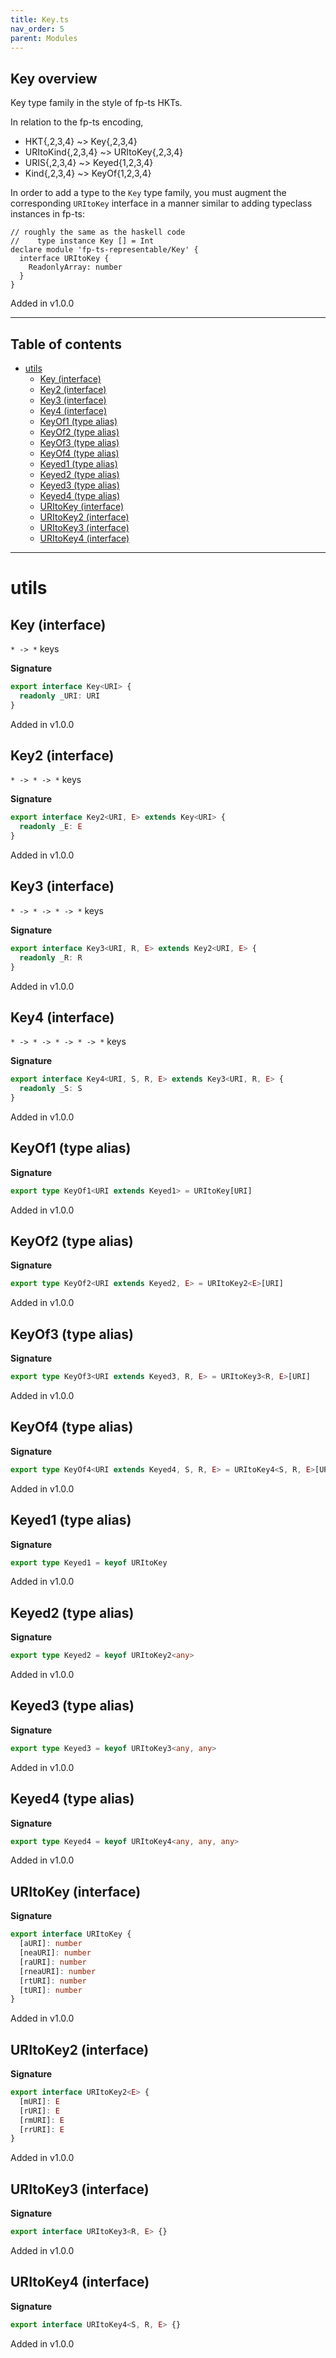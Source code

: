 ```yaml
---
title: Key.ts
nav_order: 5
parent: Modules
---
```


## Key overview

Key type family in the style of fp-ts HKTs.

In relation to the fp-ts encoding,

- HKT{,2,3,4} ~> Key{,2,3,4}
- URItoKind{,2,3,4} ~> URItoKey{,2,3,4}
- URIS{,2,3,4} ~> Keyed{1,2,3,4}
- Kind{,2,3,4} ~> KeyOf{1,2,3,4}

In order to add a type to the `Key` type family, you must augment the
corresponding `URItoKey` interface in a manner similar to adding typeclass
instances in fp-ts:

    // roughly the same as the haskell code
    //    type instance Key [] = Int
    declare module 'fp-ts-representable/Key' {
      interface URItoKey {
        ReadonlyArray: number
      }
    }

Added in v1.0.0

---

<h2 class="text-delta">Table of contents</h2>

- [utils](#utils)
  - [Key (interface)](#key-interface)
  - [Key2 (interface)](#key2-interface)
  - [Key3 (interface)](#key3-interface)
  - [Key4 (interface)](#key4-interface)
  - [KeyOf1 (type alias)](#keyof1-type-alias)
  - [KeyOf2 (type alias)](#keyof2-type-alias)
  - [KeyOf3 (type alias)](#keyof3-type-alias)
  - [KeyOf4 (type alias)](#keyof4-type-alias)
  - [Keyed1 (type alias)](#keyed1-type-alias)
  - [Keyed2 (type alias)](#keyed2-type-alias)
  - [Keyed3 (type alias)](#keyed3-type-alias)
  - [Keyed4 (type alias)](#keyed4-type-alias)
  - [URItoKey (interface)](#uritokey-interface)
  - [URItoKey2 (interface)](#uritokey2-interface)
  - [URItoKey3 (interface)](#uritokey3-interface)
  - [URItoKey4 (interface)](#uritokey4-interface)

---

# utils

## Key (interface)

`* -> *` keys

**Signature**

```ts
export interface Key<URI> {
  readonly _URI: URI
}
```

Added in v1.0.0

## Key2 (interface)

`* -> * -> *` keys

**Signature**

```ts
export interface Key2<URI, E> extends Key<URI> {
  readonly _E: E
}
```

Added in v1.0.0

## Key3 (interface)

`* -> * -> * -> *` keys

**Signature**

```ts
export interface Key3<URI, R, E> extends Key2<URI, E> {
  readonly _R: R
}
```

Added in v1.0.0

## Key4 (interface)

`* -> * -> * -> * -> *` keys

**Signature**

```ts
export interface Key4<URI, S, R, E> extends Key3<URI, R, E> {
  readonly _S: S
}
```

Added in v1.0.0

## KeyOf1 (type alias)

**Signature**

```ts
export type KeyOf1<URI extends Keyed1> = URItoKey[URI]
```

Added in v1.0.0

## KeyOf2 (type alias)

**Signature**

```ts
export type KeyOf2<URI extends Keyed2, E> = URItoKey2<E>[URI]
```

Added in v1.0.0

## KeyOf3 (type alias)

**Signature**

```ts
export type KeyOf3<URI extends Keyed3, R, E> = URItoKey3<R, E>[URI]
```

Added in v1.0.0

## KeyOf4 (type alias)

**Signature**

```ts
export type KeyOf4<URI extends Keyed4, S, R, E> = URItoKey4<S, R, E>[URI]
```

Added in v1.0.0

## Keyed1 (type alias)

**Signature**

```ts
export type Keyed1 = keyof URItoKey
```

Added in v1.0.0

## Keyed2 (type alias)

**Signature**

```ts
export type Keyed2 = keyof URItoKey2<any>
```

Added in v1.0.0

## Keyed3 (type alias)

**Signature**

```ts
export type Keyed3 = keyof URItoKey3<any, any>
```

Added in v1.0.0

## Keyed4 (type alias)

**Signature**

```ts
export type Keyed4 = keyof URItoKey4<any, any, any>
```

Added in v1.0.0

## URItoKey (interface)

**Signature**

```ts
export interface URItoKey {
  [aURI]: number
  [neaURI]: number
  [raURI]: number
  [rneaURI]: number
  [rtURI]: number
  [tURI]: number
}
```

Added in v1.0.0

## URItoKey2 (interface)

**Signature**

```ts
export interface URItoKey2<E> {
  [mURI]: E
  [rURI]: E
  [rmURI]: E
  [rrURI]: E
}
```

Added in v1.0.0

## URItoKey3 (interface)

**Signature**

```ts
export interface URItoKey3<R, E> {}
```

Added in v1.0.0

## URItoKey4 (interface)

**Signature**

```ts
export interface URItoKey4<S, R, E> {}
```

Added in v1.0.0
